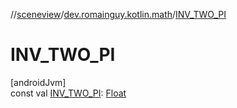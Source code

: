 //[sceneview](../../index.md)/[dev.romainguy.kotlin.math](index.md)/[INV_TWO_PI](-i-n-v_-t-w-o_-p-i.md)

# INV_TWO_PI

[androidJvm]\
const val [INV_TWO_PI](-i-n-v_-t-w-o_-p-i.md): [Float](https://kotlinlang.org/api/latest/jvm/stdlib/kotlin/-float/index.html)

